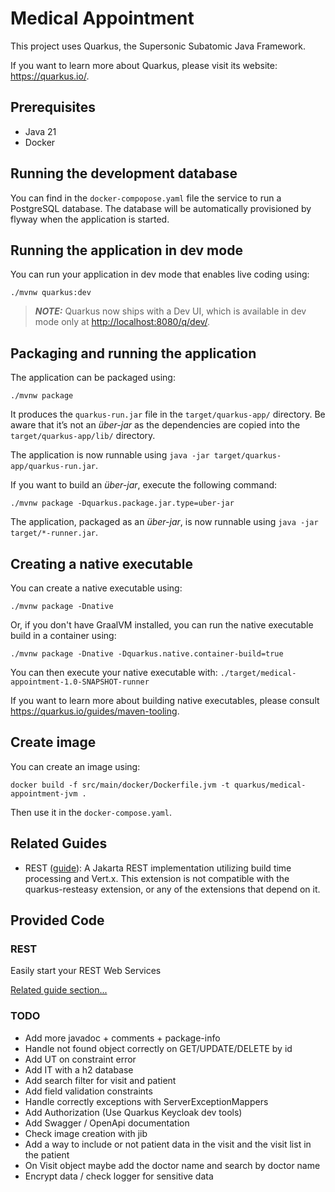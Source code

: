 # Medical Appointment

This project uses Quarkus, the Supersonic Subatomic Java Framework.

If you want to learn more about Quarkus, please visit its website: <https://quarkus.io/>.

## Prerequisites

- Java 21
- Docker

## Running the development database

You can find in the `docker-compopose.yaml` file the service to run a PostgreSQL database.
The database will be automatically provisioned by flyway when the application is started.

## Running the application in dev mode

You can run your application in dev mode that enables live coding using:

```shell script
./mvnw quarkus:dev
```

> **_NOTE:_**  Quarkus now ships with a Dev UI, which is available in dev mode only at <http://localhost:8080/q/dev/>.

## Packaging and running the application

The application can be packaged using:

```shell script
./mvnw package
```

It produces the `quarkus-run.jar` file in the `target/quarkus-app/` directory.
Be aware that it’s not an _über-jar_ as the dependencies are copied into the `target/quarkus-app/lib/` directory.

The application is now runnable using `java -jar target/quarkus-app/quarkus-run.jar`.

If you want to build an _über-jar_, execute the following command:

```shell script
./mvnw package -Dquarkus.package.jar.type=uber-jar
```

The application, packaged as an _über-jar_, is now runnable using `java -jar target/*-runner.jar`.

## Creating a native executable

You can create a native executable using:

```shell script
./mvnw package -Dnative
```

Or, if you don't have GraalVM installed, you can run the native executable build in a container using:

```shell script
./mvnw package -Dnative -Dquarkus.native.container-build=true
```

You can then execute your native executable with: `./target/medical-appointment-1.0-SNAPSHOT-runner`

If you want to learn more about building native executables, please consult <https://quarkus.io/guides/maven-tooling>.

## Create image

You can create an image using:
```shell script
docker build -f src/main/docker/Dockerfile.jvm -t quarkus/medical-appointment-jvm .
```
Then use it in the `docker-compose.yaml`.

## Related Guides

- REST ([guide](https://quarkus.io/guides/rest)): A Jakarta REST implementation utilizing build time processing and
  Vert.x. This extension is not compatible with the quarkus-resteasy extension, or any of the extensions that depend on
  it.

## Provided Code

### REST

Easily start your REST Web Services

[Related guide section...](https://quarkus.io/guides/getting-started-reactive#reactive-jax-rs-resources)

### TODO
- Add more javadoc + comments + package-info
- Handle not found object correctly on GET/UPDATE/DELETE by id
- Add UT on constraint error
- Add IT with a h2 database
- Add search filter for visit and patient
- Add field validation constraints
- Handle correctly exceptions with ServerExceptionMappers
- Add Authorization (Use Quarkus Keycloak dev tools)
- Add Swagger / OpenApi documentation
- Check image creation with jib
- Add a way to include or not patient data in the visit and the visit list in the patient
- On Visit object maybe add the doctor name and search by doctor name
- Encrypt data / check logger for sensitive data
